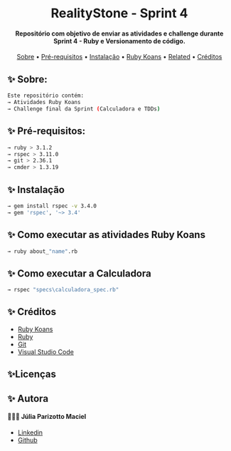<h1 align="center">
  <br>
  RealityStone - Sprint 4  
  <br>
</h1>

<h4 align="center">Repositório com objetivo de enviar as atividades e challenge durante Sprint 4 - Ruby e Versionamento de código.</h4>

<p align="center">
  <a href="#sobres">Sobre</a> •
  <a href="#pre-requisitos">Pré-requisitos</a> •
  <a href="#instalacao">Instalação</a> •
  <a href="#como-executar-as-atividades-ruby-koans">Ruby Koans</a> •
  <a href="#como-executar-a-calculadora">Related</a> •
  <a href="#creditos">Créditos</a>
</p>

## ✨ Sobre:
```bash
Este repositório contém:
→ Atividades Ruby Koans
→ Challenge final da Sprint (Calculadora e TDDs)
```

## ✨ Pré-requisitos:
```bash
→ ruby > 3.1.2
→ rspec > 3.11.0
→ git > 2.36.1
→ cmder > 1.3.19
```

## ✨ Instalação
```bash
→ gem install rspec -v 3.4.0
→ gem 'rspec', '~> 3.4'
```

## ✨ Como executar as atividades Ruby Koans
```bash
→ ruby about_"name".rb
```

## ✨ Como executar a Calculadora
```bash
→ rspec "specs\calculadora_spec.rb"
```

## ✨ Créditos
- [Ruby Koans](http://rubykoans.com/)
- [Ruby](https://rubyinstaller.org/downloads/)
- [Git](https://git-scm.com/)
- [Visual Studio Code](https://code.visualstudio.com/download)

## ✨Licenças


## ✨ Autora
#### 👱🏻‍♀️ Júlia Parizotto Maciel
- [Linkedin](https://www.linkedin.com/in/j%C3%BAlia-parizotto-maciel/)
- [Github](https://github.com/juliaparizotto)

